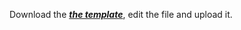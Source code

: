  Download the <a href="https://github.com/SiyuChenOxf/SeroModelApp/blob/main/Template_SeroModel_Onepoint.xlsx" target="_blank">***the template***</a>, edit the file and upload it.